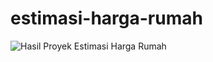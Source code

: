# estimasi-harga-rumah

![Hasil Proyek Estimasi Harga Rumah](https://github.com/DanU-R/estimasi-harga-rumah/tree/main/hasil%20estimasi%20harga%20rumah)
